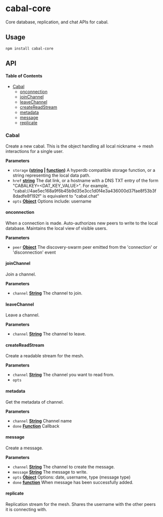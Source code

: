 # cabal-core

Core database, replication, and chat APIs for cabal.

## Usage

    npm install cabal-core

## API

<!-- Generated by documentation.js. Update this documentation by updating the source code. -->

#### Table of Contents

-   [Cabal](#cabal)
    -   [onconnection](#onconnection)
    -   [joinChannel](#joinchannel)
    -   [leaveChannel](#leavechannel)
    -   [createReadStream](#createreadstream)
    -   [metadata](#metadata)
    -   [message](#message)
    -   [replicate](#replicate)

### Cabal

Create a new cabal. This is the object handling all
local nickname -> mesh interactions for a single user.

**Parameters**

-   `storage` **([string](https://developer.mozilla.org/docs/Web/JavaScript/Reference/Global_Objects/String) \| [function](https://developer.mozilla.org/docs/Web/JavaScript/Reference/Statements/function))** A hyperdb compatible storage function, or a string representing the local data path.
-   `href` **[string](https://developer.mozilla.org/docs/Web/JavaScript/Reference/Global_Objects/String)** The dat link, or a hostname with a DNS TXT entry of the form "CABALKEY=&lt;DAT_KEY_VALUE>". For example, "cabal://4ae5ec168a9f6b45b9d35e3cc1d0f4e3a436000d37fae8f53b3f8dadfe8f192f" is equivalent to "cabal.chat"
-   `opts` **[Object](https://developer.mozilla.org/docs/Web/JavaScript/Reference/Global_Objects/Object)** Options include: username

#### onconnection

When a connection is made. Auto-authorizes new peers to
write to the local database. Maintains the local view
of visible users.

**Parameters**

-   `peer` **[Object](https://developer.mozilla.org/docs/Web/JavaScript/Reference/Global_Objects/Object)** The discovery-swarm peer emitted from the 'connection' or 'disconnection' event

#### joinChannel

Join a channel.

**Parameters**

-   `channel` **[String](https://developer.mozilla.org/docs/Web/JavaScript/Reference/Global_Objects/String)** The channel to join.

#### leaveChannel

Leave a channel.

**Parameters**

-   `channel` **[String](https://developer.mozilla.org/docs/Web/JavaScript/Reference/Global_Objects/String)** The channel to leave.

#### createReadStream

Create a readable stream for the mesh.

**Parameters**

-   `channel` **[String](https://developer.mozilla.org/docs/Web/JavaScript/Reference/Global_Objects/String)** The channel you want to read from.
-   `opts`  

#### metadata

Get the metadata of channel.

**Parameters**

-   `channel` **[String](https://developer.mozilla.org/docs/Web/JavaScript/Reference/Global_Objects/String)** Channel name
-   `done` **[Function](https://developer.mozilla.org/docs/Web/JavaScript/Reference/Statements/function)** Callback

#### message

Create a message.

**Parameters**

-   `channel` **[String](https://developer.mozilla.org/docs/Web/JavaScript/Reference/Global_Objects/String)** The channel to create the message.
-   `message` **[String](https://developer.mozilla.org/docs/Web/JavaScript/Reference/Global_Objects/String)** The message to write.
-   `opts` **[Object](https://developer.mozilla.org/docs/Web/JavaScript/Reference/Global_Objects/Object)** Options: date, username, type (message type)
-   `done` **[function](https://developer.mozilla.org/docs/Web/JavaScript/Reference/Statements/function)** When message has been successfully added.

#### replicate

Replication stream for the mesh. Shares the username with the
other peers it is connecting with.
